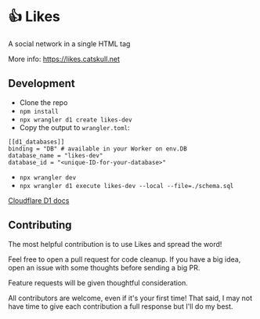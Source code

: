 # 👍 Likes
A social network in a single HTML tag

More info: https://likes.catskull.net

## Development
 - Clone the repo
 - `npm install`
 - `npx wrangler d1 create likes-dev`
 - Copy the output to `wrangler.toml`:
```
[[d1_databases]]
binding = "DB" # available in your Worker on env.DB
database_name = "likes-dev"
database_id = "<unique-ID-for-your-database>"
```
 - `npx wrangler dev`
 - `npx wrangler d1 execute likes-dev --local --file=./schema.sql`

[Cloudflare D1 docs](https://developers.cloudflare.com/d1/)

## Contributing
The most helpful contribution is to use Likes and spread the word!

Feel free to open a pull request for code cleanup. If you have a big idea, open an issue with some thoughts before sending a big PR.

Feature requests will be given thoughtful consideration.

All contributors are welcome, even if it's your first time! That said, I may not have time to give each contribution a full response but I'll do my best.

